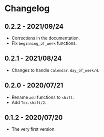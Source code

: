 # Changelog

## 0.2.2 - 2021/09/24

- Corrections in the documentation.
- Fix `beginning_of_week` functions.

## 0.2.1 - 2021/08/24

- Changes to handle `Calendar.day_of_week/4`.

## 0.2.0 - 2020/07/21

- Rename `add` functions to `shift`.
- Add `Tox.shift/2`.

## 0.1.2 - 2020/07/20

- The very first version.
